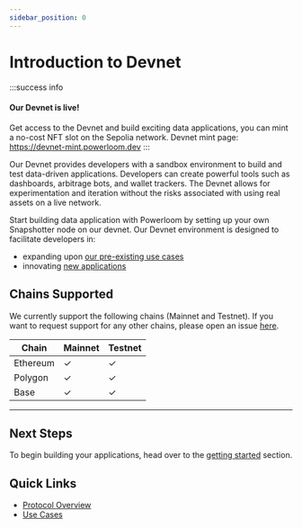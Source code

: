 ```yaml
---
sidebar_position: 0
---
```


# Introduction to Devnet


:::success info
#### Our Devnet is live!
Get access to the Devnet and build exciting data applications, you can mint a no-cost NFT slot on the Sepolia network. Devnet mint page: https://devnet-mint.powerloom.dev
:::

Our Devnet provides developers with a sandbox environment to build and test data-driven applications. Developers can create powerful tools such as dashboards, arbitrage bots, and wallet trackers. The Devnet allows for experimentation and iteration without the risks associated with using real assets on a live network.

Start building data application with Powerloom by setting up your own Snapshotter node on our devnet.
Our Devnet environment is designed to facilitate developers in:
- expanding upon [our pre-existing use cases](../use-cases/existing-implementations/)
- innovating [new applications](../use-cases/building-new-usecase/)

## Chains Supported

We currently support the following chains (Mainnet and Testnet). If you want to request support for any other chains, please open an issue [here](https://github.com/PowerLoom/deploy/issues). 

| Chain    | Mainnet | Testnet |
|----------|---------|---------|
| Ethereum | ✓       | ✓       |
| Polygon  | ✓       | ✓       |
| Base     | ✓       | ✓       |

---

## Next Steps
To begin building your applications, head over to the [getting started](./getting-started.md) section.


## Quick Links
- [Protocol Overview](../../Protocol/)
- [Use Cases](../use-cases/)